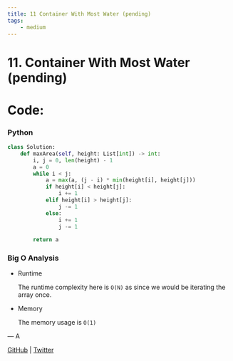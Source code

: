 ```yaml
---
title: 11 Container With Most Water (pending)
tags:
    - medium
---
```



# 11. Container With Most Water (pending)

# Code:

### Python

```python
class Solution:
    def maxArea(self, height: List[int]) -> int:
        i, j = 0, len(height) - 1
        a = 0
        while i < j:
            a = max(a, (j - i) * min(height[i], height[j]))
            if height[i] < height[j]:
                i += 1
            elif height[i] > height[j]:
                j -= 1
            else:
                i += 1
                j -= 1
            
        return a
```

### Big O Analysis

- Runtime
    
    The runtime complexity here is `O(N)` as since we would be iterating the array once.
    
- Memory
    
    The memory usage is `O(1)`
    

— A

[GitHub](https://github.com/AtharvaKamble) | [Twitter](https://twitter.com/AtharvaKamble07)